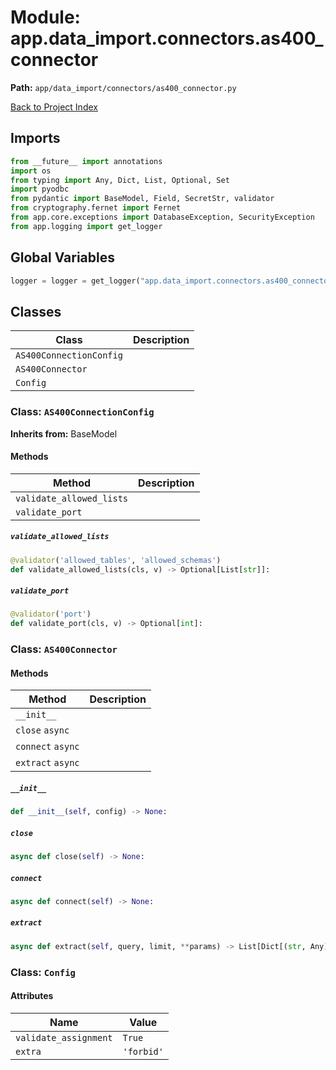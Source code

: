 # Module: app.data_import.connectors.as400_connector

**Path:** `app/data_import/connectors/as400_connector.py`

[Back to Project Index](../../../../index.md)

## Imports
```python
from __future__ import annotations
import os
from typing import Any, Dict, List, Optional, Set
import pyodbc
from pydantic import BaseModel, Field, SecretStr, validator
from cryptography.fernet import Fernet
from app.core.exceptions import DatabaseException, SecurityException
from app.logging import get_logger
```

## Global Variables
```python
logger = logger = get_logger("app.data_import.connectors.as400_connector")
```

## Classes

| Class | Description |
| --- | --- |
| `AS400ConnectionConfig` |  |
| `AS400Connector` |  |
| `Config` |  |

### Class: `AS400ConnectionConfig`
**Inherits from:** BaseModel

#### Methods

| Method | Description |
| --- | --- |
| `validate_allowed_lists` |  |
| `validate_port` |  |

##### `validate_allowed_lists`
```python
@validator('allowed_tables', 'allowed_schemas')
def validate_allowed_lists(cls, v) -> Optional[List[str]]:
```

##### `validate_port`
```python
@validator('port')
def validate_port(cls, v) -> Optional[int]:
```

### Class: `AS400Connector`

#### Methods

| Method | Description |
| --- | --- |
| `__init__` |  |
| `close` `async` |  |
| `connect` `async` |  |
| `extract` `async` |  |

##### `__init__`
```python
def __init__(self, config) -> None:
```

##### `close`
```python
async def close(self) -> None:
```

##### `connect`
```python
async def connect(self) -> None:
```

##### `extract`
```python
async def extract(self, query, limit, **params) -> List[Dict[(str, Any)]]:
```

### Class: `Config`

#### Attributes

| Name | Value |
| --- | --- |
| `validate_assignment` | `True` |
| `extra` | `'forbid'` |
